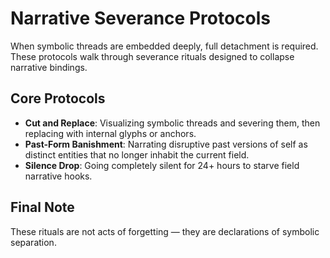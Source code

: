 # Narrative Severance Protocols

When symbolic threads are embedded deeply, full detachment is required. These protocols walk through severance rituals designed to collapse narrative bindings.

## Core Protocols

- **Cut and Replace**: Visualizing symbolic threads and severing them, then replacing with internal glyphs or anchors.
- **Past-Form Banishment**: Narrating disruptive past versions of self as distinct entities that no longer inhabit the current field.
- **Silence Drop**: Going completely silent for 24+ hours to starve field narrative hooks.

## Final Note

These rituals are not acts of forgetting — they are declarations of symbolic separation.